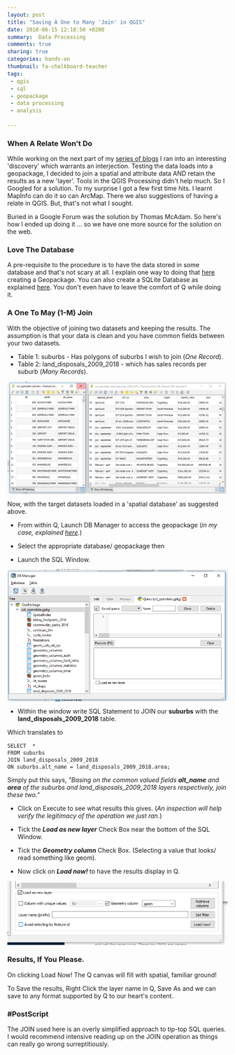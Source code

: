 ```yaml
---
layout: post
title: "Saving A One to Many 'Join' in QGIS"
date: 2018-06-15 12:18:50 +0200
summary:  Data Processing 
comments: true
sharing: true
categories: hands-on
thumbnail: fa-chalkboard-teacher
tags:
 - qgis
 - sql
 - geopackage
 - data processing
 - analysis
 
---
```


### When A Relate Won't Do

While working on the next part of my [series of blogs](https://erickndava.github.io/idea/2018/05/24/a-city-with-data/) I ran into an interesting 'discovery' which warrants an interjection. Testing the data loads into a geopackage, I decided to join a spatial and attribute data AND retain the results as a new 'layer'. Tools in the QGIS Processing didn't help much. So I Googled for a solution. To my surprise I got a few first time hits. I learnt MapInfo can do it so can ArcMap. There we also suggestions of having a relate in  QGIS. But, that's not what I sought.

Buried in a Google Forum was the solution by Thomas McAdam. So here's how I ended up doing it ... so we have one more source for the solution on the web.

### Love The Database

A pre-requisite to the procedure is to have the data stored in some database and that's not scary at all. I explain one way to doing that [here](https://erickndava.github.io/hands-on/2018/06/01/in-with-the-new-geopackage/) creating a Geopackage. You can also create a SQLite Database as explained [here](https://docs.qgis.org/2.8/en/docs/training_manual/databases/spatialite.html). You don't even have to leave the comfort of Q while doing it. 

### A One To May (1-M) Join

With the objective of joining two datasets and keeping the results. The assumption is that your data is clean and you have common fields between your two datasets.

- Table 1: suburbs - Has polygons of suburbs I wish to join (*One Record*).
- Table 2: land_disposals_2009_2018  - which has sales records per suburb (*Many Records*).

<img align="center" src="/images/1_two_tables.PNG" alt="Two tables">

Now, with the target datasets loaded in a 'spatial database' as suggested above.

- From within Q, Launch DB Manager to access the geopackage (*in my case, explained [here](https://erickndava.github.io/hands-on/2018/06/01/in-with-the-new-geopackage).*)

- Select the appropriate database/ geopackage then
- Launch the SQL Window.

<img align="center" src="/images/2_sql_windows.PNG" alt="SQL Window">

- Within the window write SQL Statement to JOIN our **suburbs** with the **land_disposals_2009_2018** table.

Which translates to 

~~~
SELECT  *
FROM suburbs
JOIN land_disposals_2009_2018
ON suburbs.alt_name = land_disposals_2009_2018.area;
~~~

Simply put this says, *"Basing on the common valued fields **alt_name** and **area** of the suburbs and land_disposals_2009_2018 layers respectively, join these two."* 

- Click on Execute to see what results this gives. (*An inspection will help verify the legitimacy of the operation we just ran.*)

- Tick the ***Load as new layer*** Check Box near the bottom of the SQL Window.
- Tick the ***Geometry column*** Check Box. (Selecting a value that looks/ read something like geom).

- Now click on ***Load now!*** to have the results display in Q.

<img align="center" src="/images/3_load_in_q.PNG" alt="Load Results to Q">

### Results, If You Please.

On clicking Load Now! The Q canvas will fill with spatial, familiar ground!

To Save the results, Right Click the layer name in Q, Save As and we can save to any format supported by Q to our heart's content.

### #PostScript

The JOIN used here is an overly simplified approach to tip-top SQL queries. I would recommend intensive reading up on the JOIN operation as things can really go wrong surreptitiously.
